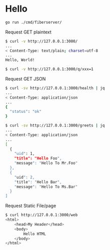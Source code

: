 # Hello

``` bash
go run ./cmd/fiberserver/
```

Request GET plaintext

``` bash
$ curl -v http://127.0.0.1:3000/
...
< Content-Type: text/plain; charset=utf-8
...
Hello, World!

$ curl -v http://127.0.0.1:3000/q/xxx=1
```

Request GET JSON

``` bash
$ curl -sv http://127.0.0.1:3000/health | jq
...
< Content-Type: application/json
...
{
  "status": "ok"
}

$ curl -sv http://127.0.0.1:3000/greets | jq
...
< Content-Type: application/json
...
[
  {
    "uid": 1,
    "title": "Hello Foo",
    "message": "Hello To Mr.Foo"
  },
  {
    "uid": 2,
    "title": "Hello Bar",
    "message": "Hello To Ms.Bar"
  }
]
```

Request Static File/page

``` bash
$ curl http://127.0.0.1:3000/web
<html>
    <head>My Header</head>
    <body>
        Hello HTML
    </body>
</html>
```

